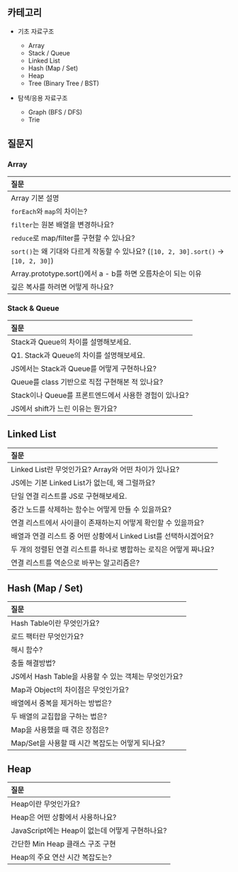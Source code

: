 ## 카테고리

- 기초 자료구조

  - Array
  - Stack / Queue
  - Linked List
  - Hash (Map / Set)
  - Heap
  - Tree (Binary Tree / BST)

- 탐색/응용 자료구조
  - Graph (BFS / DFS)
  - Trie

## 질문지

### Array

| 질문                                                                                 |
| :----------------------------------------------------------------------------------- |
| Array 기본 설명                                                                      |
| `forEach`와 `map`의 차이는?                                                          |
| `filter`는 원본 배열을 변경하나요?                                                   |
| `reduce`로 map/filter를 구현할 수 있나요?                                            |
| `sort()`는 왜 기대와 다르게 작동할 수 있나요? (`[10, 2, 30].sort()` → `[10, 2, 30]`) |
| Array.prototype.sort()에서 a - b를 하면 오름차순이 되는 이유                         |
| 깊은 복사를 하려면 어떻게 하나요?                                                    |

### Stack & Queue

| 질문                                                   |
| :----------------------------------------------------- |
| Stack과 Queue의 차이를 설명해보세요.                   |
| Q1. Stack과 Queue의 차이를 설명해보세요.               |
| JS에서는 Stack과 Queue를 어떻게 구현하나요?            |
| Queue를 class 기반으로 직접 구현해본 적 있나요?        |
| Stack이나 Queue를 프론트엔드에서 사용한 경험이 있나요? |
| JS에서 shift가 느린 이유는 뭔가요?                     |

## Linked List

| 질문                                                               |
| :----------------------------------------------------------------- |
| Linked List란 무엇인가요? Array와 어떤 차이가 있나요?              |
| JS에는 기본 Linked List가 없는데, 왜 그럴까요?                     |
| 단일 연결 리스트를 JS로 구현해보세요.                              |
| 중간 노드를 삭제하는 함수는 어떻게 만들 수 있을까요?               |
| 연결 리스트에서 사이클이 존재하는지 어떻게 확인할 수 있을까요?     |
| 배열과 연결 리스트 중 어떤 상황에서 Linked List를 선택하시겠어요?  |
| 두 개의 정렬된 연결 리스트를 하나로 병합하는 로직은 어떻게 짜나요? |
| 연결 리스트를 역순으로 바꾸는 알고리즘은?                          |

## Hash (Map / Set)

| 질문                                                  |
| :---------------------------------------------------- |
| Hash Table이란 무엇인가요?                            |
| 로드 팩터란 무엇인가요?                               |
| 해시 함수?                                            |
| 충돌 해결방법?                                        |
| JS에서 Hash Table을 사용할 수 있는 객체는 무엇인가요? |
| Map과 Object의 차이점은 무엇인가요?                   |
| 배열에서 중복을 제거하는 방법은?                      |
| 두 배열의 교집합을 구하는 법은?                       |
| Map을 사용했을 때 겪은 장점은?                        |
| Map/Set을 사용할 때 시간 복잡도는 어떻게 되나요?      |

## Heap

| 질문                                            |
| :---------------------------------------------- |
| Heap이란 무엇인가요?                            |
| Heap은 어떤 상황에서 사용하나요?                |
| JavaScript에는 Heap이 없는데 어떻게 구현하나요? |
| 간단한 Min Heap 클래스 구조 구현                |
| Heap의 주요 연산 시간 복잡도는?                 |

